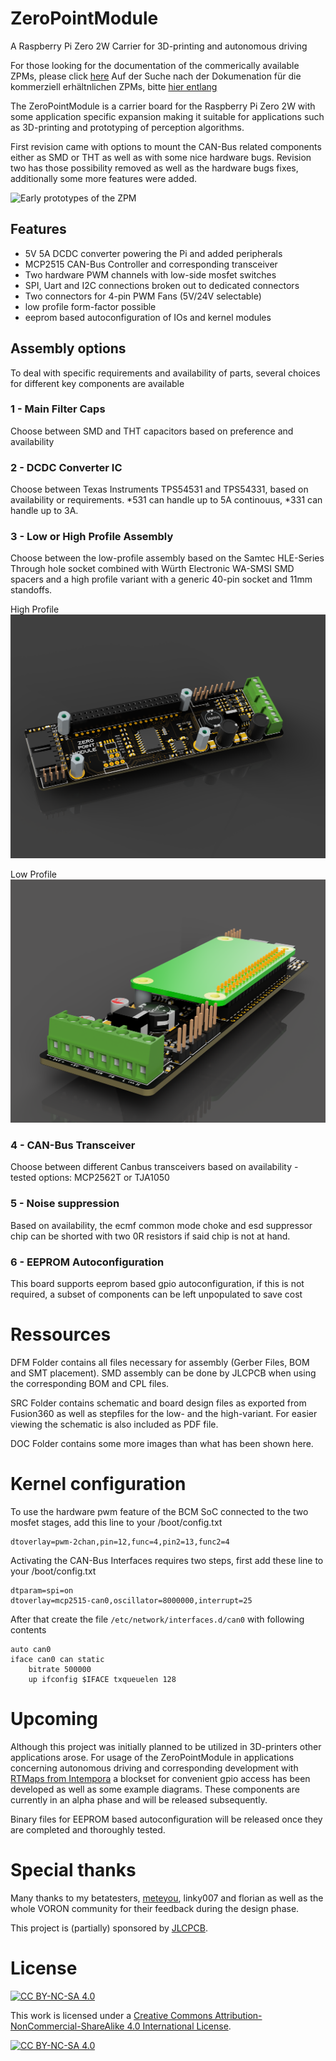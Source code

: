 # ZeroPointModule
 A Raspberry Pi Zero 2W Carrier for 3D-printing and autonomous driving
 
 For those looking for the documentation of the commerically available ZPMs, please click [here](commercial.md)
 Auf der Suche nach der Dokumenation für die kommerziell erhältnlichen ZPMs, bitte [hier entlang](commercial.md)
 
The ZeroPointModule is a carrier board for the Raspberry Pi Zero 2W with some application specific expansion making it suitable for applications such as 3D-printing and prototyping of perception algorithms.

First revision came with options to mount the CAN-Bus related components either as SMD or THT as well as with some nice hardware bugs.
Revision two has those possibility removed as well as the hardware bugs fixes, additionally some more features were added.

![Early prototypes of the ZPM](DOC/P1010022.JPG)

## Features
- 5V 5A DCDC converter powering the Pi and added peripherals
- MCP2515 CAN-Bus Controller and corresponding transceiver
- Two hardware PWM channels with low-side mosfet switches
- SPI, Uart and I2C connections broken out to dedicated connectors
- Two connectors for 4-pin PWM Fans (5V/24V selectable)
- low profile form-factor possible
- eeprom based autoconfiguration of IOs and kernel modules


## Assembly options
To deal with specific requirements and availability of parts, several choices for different key components are available

### 1 - Main Filter Caps
Choose between SMD and THT capacitors based on preference and availability

### 2 - DCDC Converter IC
Choose between Texas Instruments TPS54531 and TPS54331, based on availability or requirements. *531 can handle up to 5A continouus, *331 can handle up to 3A.

### 3 - Low or High Profile Assembly

Choose between the low-profile assembly based on the Samtec HLE-Series Through hole socket combined with Würth Electronic WA-SMSI SMD spacers and a high profile variant with a generic 40-pin socket and 11mm standoffs.

High Profile
![High Profile Variant](/DOC/PCB-HighV2_2022-Dec-26_01-16-51PM-000_CustomizedView3909409397.png)

Low Profile
![Low Profile Variant](/DOC/PCB-Low_2022-Dec-26_01-30-59PM-000_CustomizedView15816249176.png)

### 4 - CAN-Bus Transceiver
Choose between different Canbus transceivers based on availability - tested options: MCP2562T or TJA1050

### 5 - Noise suppression
Based on availability, the ecmf common mode choke and esd suppressor chip can be shorted with two 0R resistors if said chip is not at hand.

### 6 - EEPROM Autoconfiguration
This board supports eeprom based gpio autoconfiguration, if this is not required, a subset of components can be left unpopulated to save cost

# Ressources

DFM Folder contains all files necessary for assembly (Gerber Files, BOM and SMT placement). SMD assembly can be done by JLCPCB when using the corresponding BOM and CPL files.

SRC Folder contains schematic and board design files as exported from Fusion360 as well as stepfiles for the low- and the high-variant.
For easier viewing the schematic is also included as PDF file.

DOC Folder contains some more images than what has been shown here.

# Kernel configuration

To use the hardware pwm feature of the BCM SoC connected to the two mosfet stages, add this line to your /boot/config.txt
```
dtoverlay=pwm-2chan,pin=12,func=4,pin2=13,func2=4
```

Activating the CAN-Bus Interfaces requires two steps, first add these line to your /boot/config.txt

```
dtparam=spi=on
dtoverlay=mcp2515-can0,oscillator=8000000,interrupt=25 
```

After that create the file `/etc/network/interfaces.d/can0` with following contents

```
auto can0
iface can0 can static
    bitrate 500000
    up ifconfig $IFACE txqueuelen 128
```

# Upcoming

Although this project was initially planned to be utilized in 3D-printers other applications arose. For usage of the ZeroPointModule in applications concerning autonomous driving and corresponding development with [RTMaps from Intempora](https://intempora.com/products/rtmaps/) a blockset for convenient gpio access has been developed as well as some example diagrams. These components are currently in an alpha phase and will be released subsequently.

Binary files for EEPROM based autoconfiguration will be released once they are completed and thoroughly tested.

# Special thanks

Many thanks to my betatesters, [meteyou](https://github.com/meteyou), linky007 and florian as well as the whole VORON community for their feedback during the design phase.

This project is (partially) sponsored by [JLCPCB](https://jlcpcb.com/).

# License
[![CC BY-NC-SA 4.0][cc-by-nc-sa-shield]][cc-by-nc-sa]

This work is licensed under a
[Creative Commons Attribution-NonCommercial-ShareAlike 4.0 International License][cc-by-nc-sa].

[![CC BY-NC-SA 4.0][cc-by-nc-sa-image]][cc-by-nc-sa]

[cc-by-nc-sa]: http://creativecommons.org/licenses/by-nc-sa/4.0/
[cc-by-nc-sa-image]: https://licensebuttons.net/l/by-nc-sa/4.0/88x31.png
[cc-by-nc-sa-shield]: https://img.shields.io/badge/License-CC%20BY--NC--SA%204.0-lightgrey.svg
